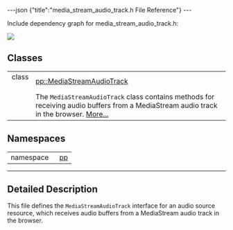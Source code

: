 ---json {"title":"media\_stream\_audio\_track.h File Reference"} ---

Include dependency graph for media\_stream\_audio\_track.h:

![](/docs/native-client/pepper_beta/cpp/media__stream__audio__track_8h__incl.png)

Classes
-------

<table><tbody><tr class="odd"><td style="text-align: right;">class  </td><td><a href="/docs/native-client/pepper_beta/cpp/classpp_1_1_media_stream_audio_track/" class="el">pp::MediaStreamAudioTrack</a></td></tr><tr class="even"><td style="text-align: right;"> </td><td>The <code>MediaStreamAudioTrack</code> class contains methods for receiving audio buffers from a MediaStream audio track in the browser. <a href="/docs/native-client/pepper_beta/cpp/classpp_1_1_media_stream_audio_track#details">More...</a><br />
</td></tr></tbody></table>

Namespaces
----------

<table><tbody><tr class="odd"><td style="text-align: right;">namespace  </td><td><a href="/docs/native-client/pepper_beta/cpp/namespacepp/" class="el">pp</a></td></tr></tbody></table>

------------------------------------------------------------------------

<span id="details" class="anchor" style="margin: 0;"></span>

Detailed Description
--------------------

This file defines the `MediaStreamAudioTrack` interface for an audio source resource, which receives audio buffers from a MediaStream audio track in the browser.
